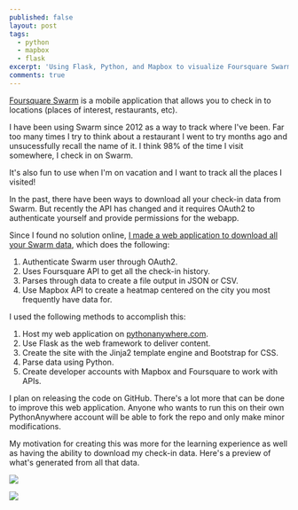 ```yaml
---
published: false
layout: post
tags:
  - python
  - mapbox
  - flask
excerpt: 'Using Flask, Python, and Mapbox to visualize Foursquare Swarm check-in data.'
comments: true
---
```

[Foursquare Swarm](https://www.swarmapp.com/) is a mobile application that allows you to check in to locations (places of interest, restaurants, etc). 

I have been using Swarm since 2012 as a way to track where I've been. Far too many times I try to think about a restaurant I went to try months ago and unsucessfully recall the name of it. I think 98% of the time I visit somewhere, I check in on Swarm. 

It's also fun to use when I'm on vacation and I want to track all the places I visited! 

In the past, there have been ways to download all your check-in data from Swarm. But recently the API has changed and it requires OAuth2 to authenticate yourself and provide permissions for the webapp. 

Since I found no solution online, [I made a web application to download all your Swarm data](https://dareneiri.pythonanywhere.com/), which does the following: 
1. Authenticate Swarm user through OAuth2.
2. Uses Foursquare API to get all the check-in history.
3. Parses through data to create a file output in JSON or CSV. 
4. Use Mapbox API to create a heatmap centered on the city you most frequently have data for. 

I used the following methods to accomplish this: 
1. Host my web application on [pythonanywhere.com](https://www.pythonanywhere.com). 
2. Use Flask as the web framework to deliver content. 
3. Create the site with the Jinja2 template engine and Bootstrap for CSS.
4. Parse data using Python. 
5. Create developer accounts with Mapbox and Foursquare to work with APIs. 

I plan on releasing the code on GitHub. There's a lot more that can be done to improve this web application. Anyone who wants to run this on their own PythonAnywhere account will be able to fork the repo and only make minor modifications. 

My motivation for creating this was more for the learning experience as well as having the ability to download my check-in data. Here's a preview of what's generated from all that data. 

![]({{site.baseurl}}/images/preview.png)

![]({{site.baseurl}}/images/preview1.png)